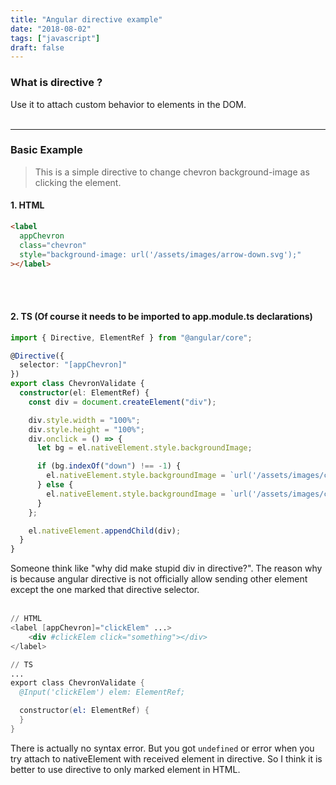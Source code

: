 ```yaml
---
title: "Angular directive example"
date: "2018-08-02"
tags: ["javascript"]
draft: false
---
```


### What is directive ?

Use it to attach custom behavior to elements in the DOM.
<br /><br /><hr>

### Basic Example

> This is a simple directive to change chevron background-image as clicking the element.

#### 1. HTML

```html
<label
  appChevron
  class="chevron"
  style="background-image: url('/assets/images/arrow-down.svg');"
></label>
```

<br /><br />

#### 2. TS (Of course it needs to be imported to app.module.ts declarations)

```typescript
import { Directive, ElementRef } from "@angular/core";

@Directive({
  selector: "[appChevron]"
})
export class ChevronValidate {
  constructor(el: ElementRef) {
    const div = document.createElement("div");

    div.style.width = "100%";
    div.style.height = "100%";
    div.onclick = () => {
      let bg = el.nativeElement.style.backgroundImage;

      if (bg.indexOf("down") !== -1) {
        el.nativeElement.style.backgroundImage = `url('/assets/images/chevron-up.svg')`;
      } else {
        el.nativeElement.style.backgroundImage = `url('/assets/images/chevron-down.svg')`;
      }
    };

    el.nativeElement.appendChild(div);
  }
}
```

Someone think like "why did make stupid div in directive?". The reason why is because angular directive is not officially allow sending other element except the one marked that directive selector.
<br /><br />

```s
// HTML
<label [appChevron]="clickElem" ...>
    <div #clickElem click="something"></div>
</label>

// TS
...
export class ChevronValidate {
  @Input('clickElem') elem: ElementRef;

  constructor(el: ElementRef) {
  }
}
```

There is actually no syntax error. But you got `undefined` or error when you try attach to nativeElement with received element in directive. So I think it is better to use directive to only marked element in HTML.
